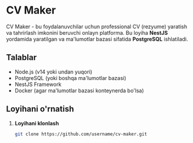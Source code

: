 # CV Maker

CV Maker - bu foydalanuvchilar uchun professional CV (rezyume) yaratish va tahrirlash imkonini beruvchi onlayn platforma. Bu loyiha **NestJS** yordamida yaratilgan va ma'lumotlar bazasi sifatida **PostgreSQL** ishlatiladi.

## Talablar

- Node.js (v14 yoki undan yuqori)
- PostgreSQL (yoki boshqa ma'lumotlar bazasi)
- NestJS Framework
- Docker (agar ma'lumotlar bazasi konteynerda bo'lsa)

## Loyihani o'rnatish

1. **Loyihani klonlash**

   ```bash
   git clone https://github.com/username/cv-maker.git
